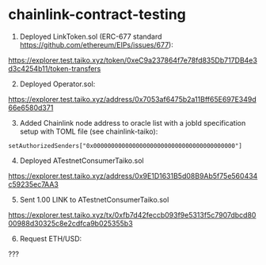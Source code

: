 # chainlink-contract-testing

1. Deployed LinkToken.sol (ERC-677 standard https://github.com/ethereum/EIPs/issues/677):

https://explorer.test.taiko.xyz/token/0xeC9a237864f7e78fd835Db717DB4e3d3c4254b11/token-transfers

2. Deployed Operator.sol:

https://explorer.test.taiko.xyz/address/0x7053af6475b2a11Bff65E697E349d66e6580d371

3. Added Chainlink node address to oracle list with a jobId specification setup with TOML file (see chainlink-taiko):

```solidity
setAuthorizedSenders["0x0000000000000000000000000000000000000000"]
```

4. Deployed ATestnetConsumerTaiko.sol

https://explorer.test.taiko.xyz/address/0x9E1D1631B5d08B9Ab5f75e560434c59235ec7AA3

5. Sent 1.00 LINK to ATestnetConsumerTaiko.sol

https://explorer.test.taiko.xyz/tx/0xfb7d42feccb093f9e5313f5c7907dbcd8000988d30325c8e2cdfca9b025355b3

6. Request ETH/USD:

???
